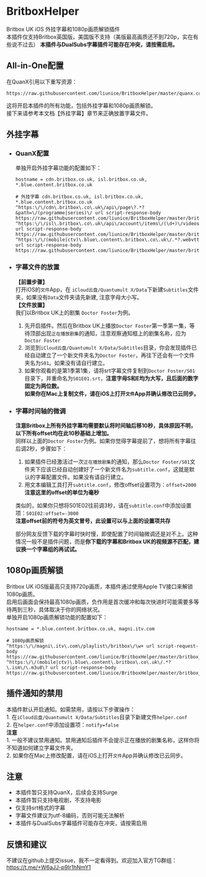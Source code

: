 # BritboxHelper

Britbox UK iOS 外挂字幕和1080p画质解锁插件  
本插件仅支持Britbox英国版，美国版不支持（美版最高画质还不到720p，实在有些说不过去）
**本插件与DualSubs字幕插件可能存在冲突，请按需启用。**

## All-in-One配置

在QuanX引用以下重写资源：
```
https://raw.githubusercontent.com/liunice/BritboxHelper/master/quanx.conf
```
这将开启本插件的所有功能，包括外挂字幕和1080p画质解锁。  
接下来请参考本文档【外挂字幕】章节来正确放置字幕文件。

## 外挂字幕

- ### QuanX配置
  单独开启外挂字幕功能的配置如下：
  ```
  hostname = cdn.britbox.co.uk, isl.britbox.co.uk, *.blue.content.britbox.co.uk

  # 外挂字幕 cdn.britbox.co.uk, isl.britbox.co.uk, *.blue.content.britbox.co.uk
  ^https:\/\/cdn\.britbox\.co\.uk\/api\/page\?.*?&path=\/(programme|series)\/ url script-response-body https://raw.githubusercontent.com/liunice/BritboxHelper/master/britbox_helper.js
  ^https:\/\/isl\.britbox\.co\.uk\/api\/account\/items\/(\d+)\/videos\? url script-response-body https://raw.githubusercontent.com/liunice/BritboxHelper/master/britbox_helper.js
  ^https:\/\/(mobile|ctv)\.blue\.content\.britbox\.co\.uk\/.*?.webvtt$ url script-response-body https://raw.githubusercontent.com/liunice/BritboxHelper/master/britbox_helper.js
  ```

- ### 字幕文件的放置
  **【前置步骤】**  
  打开iOS的``文件``App，在 ``iCloud云盘/Quantumult X/Data``下新建``Subtitles``文件夹，如果没有``Data``文件夹请先新建, 注意字母大小写。  
  **【文件放置】**  
  我们以Britbox UK上的剧集 ``Doctor Foster``为例。  
  1. 先开启插件。然后在Britbox UK上播放``Doctor Foster``第一季第一集，等待顶部出现``正在播放剧集``的通知，注意观察通知框上的剧集名称，应为``Doctor Foster``
  2. 浏览到``iCloud云盘/Quantumult X/Data/Subtitles``目录，你会发现插件已经自动建立了一个新文件夹名为``Doctor Foster``，再往下还会有一个文件夹名为``S01``。如果没有请自行建立。
  3. 如果你观看的是第1季第1集，请将srt字幕文件复制到``Doctor Foster/S01``目录下，并重命名为``S01E01.srt``，**注意字母S和E均为大写，且后面的数字固定为两位数。**  
  **如果你在Mac上复制文件，请在iOS上打开``文件``App并确认修改已云同步。**

- ### 字幕时间轴的微调
  **注意Britbox上所有外挂字幕均需要默认将时间轴后移10秒，具体原因不明，以下所有offset均在此10秒基础上增加。**    
  同样以上面的``Doctor Foster``为例。如果你觉得字幕提前了，想将所有字幕往后调2秒，步骤如下：  
  1. 如果插件已经激活过一次``正在播放剧集``的通知，那么``Doctor Foster/S01``文件夹下应该已经自动创建好了一个新文件名为``subtitle.conf``，这就是默认的字幕配置文件。如果没有请自行建立。
  2. 用文本编辑工具打开``subtitle.conf``，修改offset设置项为：``offset=2000``  
     **注意这里的offset的单位为毫秒**

  类似的，如果你只想将S01E02往前调3秒，请在``subtitle.conf``中添加设置项：``S01E02:offset=-3000``  
  **注意offset前的符号为英文冒号，此设置可以与上面的设置项共存**
  
  部分网友反馈下载的字幕时快时慢，即使配置了时间轴微调还是对不上。这种情况一般不是插件问题，而是**你下载的字幕和Britbox UK的视频源不匹配，建议换一个字幕组的再试试。**

## 1080p画质解锁

Britbox UK iOS版最高只支持720p画质，本插件通过使用Apple TV接口来解锁1080p画质。  
启用后画面会保持最高1080p画质，负作用是首次缓冲和每次快进时可能需要多等待两到三秒，具体取决于你的网络状况。  
单独开启1080p画质解锁功能的配置如下：
```
hostname = *.blue.content.britbox.co.uk, magni.itv.com

# 1080p画质解锁
^https:\/\/magni\.itv\.com\/playlist\/britbox\/\w+ url script-request-body https://raw.githubusercontent.com/liunice/BritboxHelper/master/britbox_helper.js
^https:\/\/(mobile|ctv)\.blue\.content\.britbox\.co\.uk\/.*?\.ism\/\.m3u8\? url script-response-body https://raw.githubusercontent.com/liunice/BritboxHelper/master/britbox_helper.js
```

## 插件通知的禁用

本插件默认开启通知。如需禁用，请按以下步骤操作：  
    1. 在``iCloud云盘/Quantumult X/Data/Subtitles``目录下新建文件``helper.conf``  
    2. 在``helper.conf``中添加设置项：``notify=false``  
**注意**  
    1. 一般不建议禁用通知。禁用通知后插件不会提示正在播放的剧集名称，这样你将不知道如何建立字幕文件夹。  
    2. 如果你在Mac上修改配置，请在iOS上打开``文件``App并确认修改已云同步。

## 注意

- 本插件暂只支持QuanX，后续会支持Surge
- 本插件暂只支持电视剧，不支持电影
- 仅支持srt格式的字幕
- 字幕文件建议为utf-8编码，否则可能无法解析
- 本插件与DualSubs字幕插件可能存在冲突，请按需启用

## 反馈和建议

不建议在github上提交issue，我不一定看得到。欢迎加入官方TG群组：https://t.me/+W6aJJ-p9Ir1hNmY1
